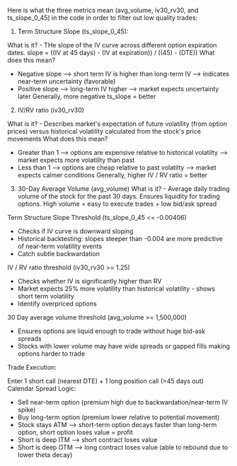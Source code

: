 Here is what the three metrics mean (avg_volume, iv30_rv30, and ts_slope_0_45) in the code in order to filter out low quality trades:

1. Term Structure Slope (ts_slope_0_45):
   
What is it? - THe slope of the IV curve across different option expiration dates.
slope = ((IV at 45 days) - (IV at expiration)) / ((45) - (DTE))
What does this mean?
- Negative slope --> short term IV is higher than long-term IV --> indicates near-term uncertainty (favorable)
- Positive slope --> long-term IV higher --> market expects uncertainty later
Generally, more negative ts_slope = better

2. IV/RV ratio (iv30_rv30)

What is it? - Describes market's expectation of future volatility (from option prices) versus historical volatility calculated from the stock's price movements
What does this mean?
- Greater than 1 --> options are expensive relative to historical volatilty --> market expects more volatility than past
- Less than 1 --> options are cheap relative to past volatilty --> market expects calmer conditions
Generally, higher IV / RV ratio = better

3. 30-Day Average Volume (avg_volume)
What is it? - Average daily trading volume of the stock for the past 30 days. Ensures liquidity for trading options.
High volume = easy to execute trades + low bid/ask spread

Term Structure Slope Threshold (ts_slope_0_45 <= -0.00406)
- Checks if IV curve is downward sloping
- Historical backtesting: slopes steeper than -0.004 are more predictive of near-term volatility events
- Catch subtle backwardation

IV / RV ratio threshold (iv30_rv30 >= 1.25)
- Checks whether IV is significantly higher than RV
- Market expects 25% more volatility than historical volatility - shows short term volatility
- Identify overpriced options

30 Day average volume threshold (avg_volume >= 1,500,000)
- Ensures options are liquid enough to trade without huge bid-ask spreads
- Stocks with lower volume may have wide spreads or gapped fills making options harder to trade

Trade Execution:

Enter 1 short call (nearest DTE) + 1 long position call (>45 days out)
Calendar Spread Logic:
- Sell near-term option (premium high due to backwardation/near-term IV spike)
- Buy long-term option (premium lower relative to potential movement)
- Stock stays ATM --> short-term option decays faster than long-term option, short option loses value = profit
- Short is deep ITM --> short contract loses value
- Short is deep OTM --> long contract loses value (able to rebound due to lower theta decay)

